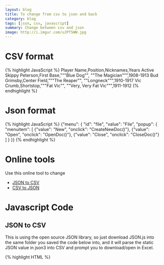 ```yaml
---
layout: blog
title: To change from csv to json and back
category: blog
tags: [json, csv, javascript]
summary: Change between csv and json
image: http://i.imgur.com/uJPfSWW.jpg
---
```


# CSV format

{% highlight JavaScript %}
Player Name,Position,Nicknames,Years Active
Skippy Peterson,First Base,"""Blue Dog"", ""The Magician""",1908-1913
Bud Grimsby,Center Field,"""The Reaper"", ""Longneck""",1910-1917
Vic Crumb,Shortstop,"""Fat Vic"", ""Very, Very Fat Vic""",1911-1912
{% endhighlight %}


# Json format

{% highlight JavaScript %}
{"menu": {
  "id": "file",
  "value": "File",
  "popup": {
    "menuitem": [
      {"value": "New", "onclick": "CreateNewDoc()"},
      {"value": "Open", "onclick": "OpenDoc()"},
      {"value": "Close", "onclick": "CloseDoc()"}
    ]
  }
}}
{% endhighlight %}

# Online tools

Use this online tool to change

* [JSON to CSV](http://konklone.io/json/)
* [CSV to JSON](http://www.convertcsv.com/json-to-csv.htm)

# Javascript Code

## JSON to CSV

This is using the open source JSON library, so just download JSON.js into the same folder you saved the code below into, and it will parse the static JSON value in json3 into CSV and prompt you to download/open in Excel.

{% highlight HTML %}
<!DOCTYPE html PUBLIC "-//W3C//DTD XHTML 1.0 Transitional//EN" "http://www.w3.org/TR/xhtml1/DTD/xhtml1-transitional.dtd">
<html xmlns="http://www.w3.org/1999/xhtml">
<head>
    <title>JSON to CSV</title>
    <script src="scripts/json.js" type="text/javascript"></script>
    <script type="text/javascript">
    var json3 = { "d": "[{\"Id\":1,\"UserName\":\"Sam Smith\"},{\"Id\":2,\"UserName\":\"Fred Frankly\"},{\"Id\":1,\"UserName\":\"Zachary Zupers\"}]" }

    DownloadJSON2CSV(json3.d);

    function DownloadJSON2CSV(objArray)
    {
        var array = typeof objArray != 'object' ? JSON.parse(objArray) : objArray;

        var str = '';

        for (var i = 0; i < array.length; i++) {
            var line = '';

            for (var index in array[i]) {
                line += array[i][index] + ',';
            }

            // Here is an example where you would wrap the values in double quotes
            // for (var index in array[i]) {
            //    line += '"' + array[i][index] + '",';
            // }

            line.slice(0,line.Length-1);

            str += line + '\r\n';
        }
        window.open( "data:text/csv;charset=utf-8," + escape(str))
    }

    </script>

</head>
<body>
    <h1>This page does nothing....</h1>
</body>
</html>
{% endhighlight %}

# Node.jsのライブラリを利用

## JSON to CSV

node.jsモジュール[json2csv](https://www.npmjs.com/package/json2csv)


## CSV to JSON


# References

* [Stackoverflow](http://stackoverflow.com/questions/4130849/convert-json-format-to-csv-format-for-ms-excel)
* [JSON](http://www.json.org/js.html)
* [JSON Example](http://www.computerhope.com/issues/ch001356.htm)
